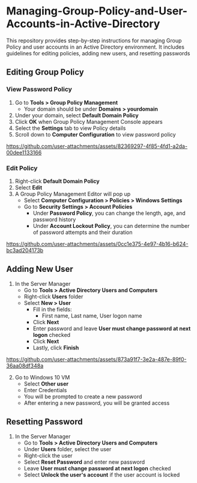 # Managing-Group-Policy-and-User-Accounts-in-Active-Directory
This repository provides step-by-step instructions for managing Group Policy and user accounts in an Active Directory environment. It includes guidelines for editing policies, adding new users, and resetting passwords



## Editing Group Policy

### View Password Policy
1. Go to **Tools > Group Policy Management**
   - Your domain should be under **Domains > yourdomain**
2. Under your domain, select **Default Domain Policy**
3. Click **OK** when Group Policy Management Console appears
4. Select the **Settings** tab to view Policy details
5. Scroll down to **Computer Configuration** to view password policy


https://github.com/user-attachments/assets/82369297-4f85-4fd1-a2da-00dee1133166


### Edit Policy
1. Right-click **Default Domain Policy**
2. Select **Edit**
3. A Group Policy Management Editor will pop up
   - Select **Computer Configuration > Policies > Windows Settings**
   - Go to **Security Settings > Account Policies**
     - Under **Password Policy**, you can change the length, age, and password history
     - Under **Account Lockout Policy**, you can determine the number of password attempts and their duration


https://github.com/user-attachments/assets/0cc1e375-4e97-4b16-b624-bc3ad204173b


## Adding New User
1. In the Server Manager
   - Go to **Tools > Active Directory Users and Computers**
   - Right-click **Users** folder
   - Select **New > User**
     - Fill in the fields:
       - First name, Last name, User logon name
     - Click **Next**
     - Enter password and leave **User must change password at next logon** checked
     - Click **Next**
     - Lastly, click **Finish**


https://github.com/user-attachments/assets/873a91f7-3e2a-487e-89f0-36aa08df348a


2. Go to Windows 10 VM
   - Select **Other user**
   - Enter Credentials
   - You will be prompted to create a new password
   - After entering a new password, you will be granted access

## Resetting Password
1. In the Server Manager
   - Go to **Tools > Active Directory Users and Computers**
   - Under **Users** folder, select the user
   - Right-click the user
   - Select **Reset Password** and enter new password
   - Leave **User must change password at next logon** checked
   - Select **Unlock the user's account** if the user account is locked

